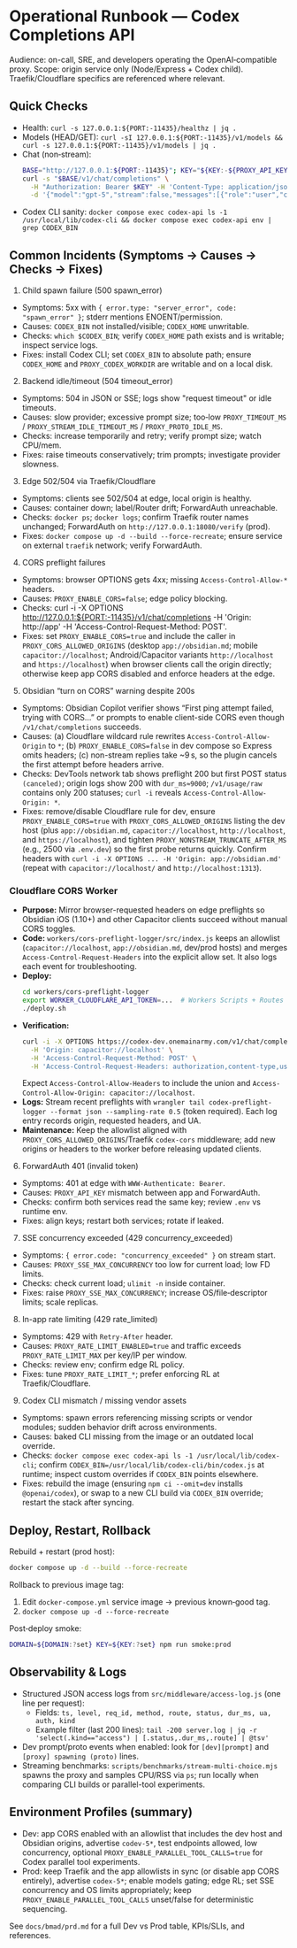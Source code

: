 # Operational Runbook — Codex Completions API

Audience: on-call, SRE, and developers operating the OpenAI‑compatible proxy.
Scope: origin service only (Node/Express + Codex child). Traefik/Cloudflare specifics are referenced where relevant.

## Quick Checks

- Health: `curl -s 127.0.0.1:${PORT:-11435}/healthz | jq .`
- Models (HEAD/GET): `curl -sI 127.0.0.1:${PORT:-11435}/v1/models && curl -s 127.0.0.1:${PORT:-11435}/v1/models | jq .`
- Chat (non‑stream):
  ```bash
  BASE="http://127.0.0.1:${PORT:-11435}"; KEY="${KEY:-${PROXY_API_KEY:-codex-local-secret}}"
  curl -s "$BASE/v1/chat/completions" \
    -H "Authorization: Bearer $KEY" -H 'Content-Type: application/json' \
    -d '{"model":"gpt-5","stream":false,"messages":[{"role":"user","content":"ping"}]}' | jq .
  ```
- Codex CLI sanity: `docker compose exec codex-api ls -1 /usr/local/lib/codex-cli && docker compose exec codex-api env | grep CODEX_BIN`

## Common Incidents (Symptoms → Causes → Checks → Fixes)

1. Child spawn failure (500 spawn_error)

- Symptoms: 5xx with `{ error.type: "server_error", code: "spawn_error" }`; stderr mentions ENOENT/permission.
- Causes: `CODEX_BIN` not installed/visible; `CODEX_HOME` unwritable.
- Checks: `which $CODEX_BIN`; verify `CODEX_HOME` path exists and is writable; inspect service logs.
- Fixes: install Codex CLI; set `CODEX_BIN` to absolute path; ensure `CODEX_HOME` and `PROXY_CODEX_WORKDIR` are writable and on a local disk.

2. Backend idle/timeout (504 timeout_error)

- Symptoms: 504 in JSON or SSE; logs show "request timeout" or idle timeouts.
- Causes: slow provider; excessive prompt size; too‑low `PROXY_TIMEOUT_MS` / `PROXY_STREAM_IDLE_TIMEOUT_MS` / `PROXY_PROTO_IDLE_MS`.
- Checks: increase temporarily and retry; verify prompt size; watch CPU/mem.
- Fixes: raise timeouts conservatively; trim prompts; investigate provider slowness.

3. Edge 502/504 via Traefik/Cloudflare

- Symptoms: clients see 502/504 at edge, local origin is healthy.
- Causes: container down; label/Router drift; ForwardAuth unreachable.
- Checks: `docker ps`; `docker logs`; confirm Traefik router names unchanged; ForwardAuth on `http://127.0.0.1:18080/verify` (prod).
- Fixes: `docker compose up -d --build --force-recreate`; ensure service on external `traefik` network; verify ForwardAuth.

4. CORS preflight failures

- Symptoms: browser OPTIONS gets 4xx; missing `Access-Control-Allow-*` headers.
- Causes: `PROXY_ENABLE_CORS=false`; edge policy blocking.
- Checks: curl -i -X OPTIONS http://127.0.0.1:${PORT:-11435}/v1/chat/completions -H 'Origin: http://app' -H 'Access-Control-Request-Method: POST'.
- Fixes: set `PROXY_ENABLE_CORS=true` and include the caller in `PROXY_CORS_ALLOWED_ORIGINS` (desktop `app://obsidian.md`; mobile `capacitor://localhost`; Android/Capacitor variants `http://localhost` and `https://localhost`) when browser clients call the origin directly; otherwise keep app CORS disabled and enforce headers at the edge.

5. Obsidian “turn on CORS” warning despite 200s

- Symptoms: Obsidian Copilot verifier shows “First ping attempt failed, trying with CORS…” or prompts to enable client-side CORS even though `/v1/chat/completions` succeeds.
- Causes: (a) Cloudflare wildcard rule rewrites `Access-Control-Allow-Origin` to `*`; (b) `PROXY_ENABLE_CORS=false` in dev compose so Express omits headers; (c) non-stream replies take ~9 s, so the plugin cancels the first attempt before headers arrive.
- Checks: DevTools network tab shows preflight 200 but first POST status `(canceled)`; origin logs show 200 with `dur_ms≈9000`; `/v1/usage/raw` contains only 200 statuses; `curl -i` reveals `Access-Control-Allow-Origin: *`.
- Fixes: remove/disable Cloudflare rule for dev, ensure `PROXY_ENABLE_CORS=true` with `PROXY_CORS_ALLOWED_ORIGINS` listing the dev host (plus `app://obsidian.md`, `capacitor://localhost`, `http://localhost`, and `https://localhost`), and tighten `PROXY_NONSTREAM_TRUNCATE_AFTER_MS` (e.g., 2500 via `.env.dev`) so the first probe returns quickly. Confirm headers with `curl -i -X OPTIONS ... -H 'Origin: app://obsidian.md'` (repeat with `capacitor://localhost/` and `http://localhost:1313`).

### Cloudflare CORS Worker

- **Purpose:** Mirror browser-requested headers on edge preflights so Obsidian iOS (1.10+) and other Capacitor clients succeed without manual CORS toggles.
- **Code:** `workers/cors-preflight-logger/src/index.js` keeps an allowlist (`capacitor://localhost`, `app://obsidian.md`, dev/prod hosts) and merges `Access-Control-Request-Headers` into the explicit allow set. It also logs each event for troubleshooting.
- **Deploy:**
  ```bash
  cd workers/cors-preflight-logger
  export WORKER_CLOUDFLARE_API_TOKEN=...  # Workers Scripts + Routes token
  ./deploy.sh
  ```
- **Verification:**
  ```bash
  curl -i -X OPTIONS https://codex-dev.onemainarmy.com/v1/chat/completions \
    -H 'Origin: capacitor://localhost' \
    -H 'Access-Control-Request-Method: POST' \
    -H 'Access-Control-Request-Headers: authorization,content-type,user-agent'
  ```
  Expect `Access-Control-Allow-Headers` to include the union and `Access-Control-Allow-Origin: capacitor://localhost`.
- **Logs:** Stream recent preflights with `wrangler tail codex-preflight-logger --format json --sampling-rate 0.5` (token required). Each log entry records origin, requested headers, and UA.
- **Maintenance:** Keep the allowlist aligned with `PROXY_CORS_ALLOWED_ORIGINS`/Traefik `codex-cors` middleware; add new origins or headers to the worker before releasing updated clients.

6. ForwardAuth 401 (invalid token)

- Symptoms: 401 at edge with `WWW-Authenticate: Bearer`.
- Causes: `PROXY_API_KEY` mismatch between app and ForwardAuth.
- Checks: confirm both services read the same key; review `.env` vs runtime env.
- Fixes: align keys; restart both services; rotate if leaked.

7. SSE concurrency exceeded (429 concurrency_exceeded)

- Symptoms: `{ error.code: "concurrency_exceeded" }` on stream start.
- Causes: `PROXY_SSE_MAX_CONCURRENCY` too low for current load; low FD limits.
- Checks: check current load; `ulimit -n` inside container.
- Fixes: raise `PROXY_SSE_MAX_CONCURRENCY`; increase OS/file‑descriptor limits; scale replicas.

8. In-app rate limiting (429 rate_limited)

- Symptoms: 429 with `Retry-After` header.
- Causes: `PROXY_RATE_LIMIT_ENABLED=true` and traffic exceeds `PROXY_RATE_LIMIT_MAX` per key/IP per window.
- Checks: review env; confirm edge RL policy.
- Fixes: tune `PROXY_RATE_LIMIT_*`; prefer enforcing RL at Traefik/Cloudflare.

9. Codex CLI mismatch / missing vendor assets

- Symptoms: spawn errors referencing missing scripts or vendor modules; sudden behavior drift across environments.
- Causes: baked CLI missing from the image or an outdated local override.
- Checks: `docker compose exec codex-api ls -1 /usr/local/lib/codex-cli`; confirm `CODEX_BIN=/usr/local/lib/codex-cli/bin/codex.js` at runtime; inspect custom overrides if `CODEX_BIN` points elsewhere.
- Fixes: rebuild the image (ensuring `npm ci --omit=dev` installs `@openai/codex`), or swap to a new CLI build via `CODEX_BIN` override; restart the stack after syncing.

## Deploy, Restart, Rollback

Rebuild + restart (prod host):

```bash
docker compose up -d --build --force-recreate
```

Rollback to previous image tag:

1. Edit `docker-compose.yml` service image → previous known‑good tag.
2. `docker compose up -d --force-recreate`

Post‑deploy smoke:

```bash
DOMAIN=${DOMAIN:?set} KEY=${KEY:?set} npm run smoke:prod
```

## Observability & Logs

- Structured JSON access logs from `src/middleware/access-log.js` (one line per request):
  - Fields: `ts, level, req_id, method, route, status, dur_ms, ua, auth, kind`
  - Example filter (last 200 lines): `tail -200 server.log | jq -r 'select(.kind=="access") | [.status,.dur_ms,.route] | @tsv'`
- Dev prompt/proto events when enabled: look for `[dev][prompt]` and `[proxy] spawning (proto)` lines.
- Streaming benchmarks: `scripts/benchmarks/stream-multi-choice.mjs` spawns the proxy and samples CPU/RSS via `ps`; run locally when comparing CLI builds or parallel-tool experiments.

## Environment Profiles (summary)

- Dev: app CORS enabled with an allowlist that includes the dev host and Obsidian origins, advertise `codev-5*`, test endpoints allowed, low concurrency, optional `PROXY_ENABLE_PARALLEL_TOOL_CALLS=true` for Codex parallel tool experiments.
- Prod: keep Traefik and the app allowlists in sync (or disable app CORS entirely), advertise `codex-5*`; enable models gating; edge RL; set SSE concurrency and OS limits appropriately; keep `PROXY_ENABLE_PARALLEL_TOOL_CALLS` unset/false for deterministic sequencing.

See `docs/bmad/prd.md` for a full Dev vs Prod table, KPIs/SLIs, and references.
